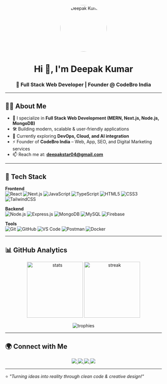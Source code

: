 <!-- Profile Banner with Photo -->
<p align="center">
  <img src="https://avatars.githubusercontent.com/u/178983970?v=4" width="150" style="border-radius:50%" alt="Deepak Kumar">
</p>

<h1 align="center">Hi 👋, I'm Deepak Kumar</h1>
<h3 align="center">🚀 Full Stack Web Developer | Founder @ CodeBro India</h3>

---

## 👨‍💻 About Me  
- 💼 I specialize in **Full Stack Web Development (MERN, Next.js, Node.js, MongoDB)**  
- 🛠 Building modern, scalable & user-friendly applications  
- 🌱 Currently exploring **DevOps, Cloud, and AI integration**  
- ⚡ Founder of **CodeBro India** – Web, App, SEO, and Digital Marketing services  
- 📫 Reach me at: **deepakstar04@gmail.com**  

---

## 🚀 Tech Stack  

**Frontend**  
![React](https://img.shields.io/badge/React-20232A?style=for-the-badge&logo=react&logoColor=61DAFB)
![Next.js](https://img.shields.io/badge/Next.js-000?style=for-the-badge&logo=nextdotjs&logoColor=white)
![JavaScript](https://img.shields.io/badge/JavaScript-323330?style=for-the-badge&logo=javascript&logoColor=F7DF1E)
![TypeScript](https://img.shields.io/badge/TypeScript-007ACC?style=for-the-badge&logo=typescript&logoColor=white)
![HTML5](https://img.shields.io/badge/HTML5-e34f26?style=for-the-badge&logo=html5&logoColor=white)
![CSS3](https://img.shields.io/badge/CSS3-1572B6?style=for-the-badge&logo=css3&logoColor=white)
![TailwindCSS](https://img.shields.io/badge/TailwindCSS-06B6D4?style=for-the-badge&logo=tailwindcss&logoColor=white)

**Backend**  
![Node.js](https://img.shields.io/badge/Node.js-43853D?style=for-the-badge&logo=node.js&logoColor=white)
![Express.js](https://img.shields.io/badge/Express.js-404D59?style=for-the-badge)
![MongoDB](https://img.shields.io/badge/MongoDB-4EA94B?style=for-the-badge&logo=mongodb&logoColor=white)
![MySQL](https://img.shields.io/badge/MySQL-4479A1?style=for-the-badge&logo=mysql&logoColor=white)
![Firebase](https://img.shields.io/badge/Firebase-ffca28?style=for-the-badge&logo=firebase&logoColor=black)

**Tools**  
![Git](https://img.shields.io/badge/Git-F05032?style=for-the-badge&logo=git&logoColor=white)
![GitHub](https://img.shields.io/badge/GitHub-000?style=for-the-badge&logo=github&logoColor=white)
![VS Code](https://img.shields.io/badge/VS%20Code-0078d7?style=for-the-badge&logo=visualstudiocode&logoColor=white)
![Postman](https://img.shields.io/badge/Postman-FF6C37?style=for-the-badge&logo=postman&logoColor=white)
![Docker](https://img.shields.io/badge/Docker-0db7ed?style=for-the-badge&logo=docker&logoColor=white)

---

## 📊 GitHub Analytics  

<p align="center">
  <img src="https://github-readme-stats.vercel.app/api?username=deepakstar04&show_icons=true&theme=radical" alt="stats" height="180"/>
  <img src="https://github-readme-streak-stats.herokuapp.com/?user=deepakstar04&theme=radical" alt="streak" height="180"/>
</p>

<p align="center">
  <img src="https://github-profile-trophy.vercel.app/?username=deepakstar04&theme=radical&no-frame=true&row=1&column=6" alt="trophies">
</p>

---

## 🌍 Connect with Me  
<p align="center">
  <a href="https://www.linkedin.com/in/deepak-kumar-79a909224/" target="_blank">
    <img src="https://img.shields.io/badge/LinkedIn-%230077B5.svg?style=for-the-badge&logo=linkedin&logoColor=white"/>
  </a>
  <a href="mailto:dkdeepak0408@gmail.com">
    <img src="https://img.shields.io/badge/Gmail-%23D14836.svg?style=for-the-badge&logo=gmail&logoColor=white"/>
  </a>
  <a href="https://github.com/deepakstar04" target="_blank">
    <img src="https://img.shields.io/badge/GitHub-000?style=for-the-badge&logo=github&logoColor=white"/>
  </a>
  <a href="https://codebroindia.com" target="_blank">
    <img src="https://img.shields.io/badge/Portfolio-%230077B5.svg?style=for-the-badge&logo=google-chrome&logoColor=white"/>
  </a>
</p>

---

⭐ *"Turning ideas into reality through clean code & creative design!"*  
